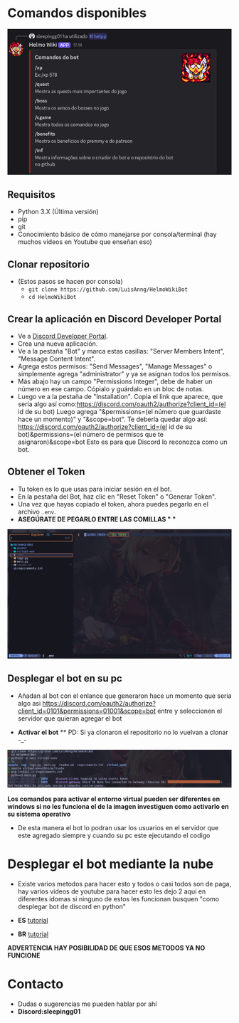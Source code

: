 # Comandos disponibles
![como usar](/img/comandos.png)

## Requisitos
* Python 3.X (Última versión)
* pip
* git
* Conocimiento básico de cómo manejarse por consola/terminal (hay muchos videos en Youtube que enseñan eso)

## Clonar repositorio
* (Estos pasos se hacen por consola)
  * `git clone https://github.com/LuisAnng/HelmoWikiBot`
  * `cd HelmoWikiBot`

## Crear la aplicación en Discord Developer Portal
* Ve a [Discord Developer Portal](https://discordapp.com/developers/applications/).
* Crea una nueva aplicación.
* Ve a la pestaña "Bot" y marca estas casillas: "Server Members Intent", "Message Content Intent".
* Agrega estos permisos: "Send Messages", "Manage Messages" o simplemente agrega "administrator" y ya se asignan todos los permisos.
* Más abajo hay un campo "Permissions Integer", debe de haber un número en ese campo. Cópialo y guárdalo en un bloc de notas.
* Luego ve a la pestaña de "Installation". Copia el link que aparece, que sería algo así como:https://discord.com/oauth2/authorize?client_id=(el id de su bot) Luego agrega "&permissions=(el número que guardaste hace un momento)" y "&scope=bot". Te debería quedar algo así: https://discord.com/oauth2/authorize?client_id=(el id de su bot)&permissions=(el número de permisos que te asignaron)&scope=bot Esto es para que Discord lo reconozca como un bot.

## Obtener el Token
* Tu token es lo que usas para iniciar sesión en el bot.
* En la pestaña del Bot, haz clic en "Reset Token" o "Generar Token".
* Una vez que hayas copiado el token, ahora puedes pegarlo en el archivo `.env`.
* **ASEGÚRATE DE PEGARLO ENTRE LAS COMILLAS " "**

![Ejemplo de Token](img/Token-ejemplo.png)

## Desplegar el bot en su pc
* Añadan al bot con el enlance que generaron hace un momento que seria algo asi https://discord.com/oauth2/authorize?client_id=0101&permissions=01001&scope=bot entre y seleccionen el servidor que quieran agregar el bot 
- **Activar el bot**
** PD: Si ya clonaron el repositorio no lo vuelvan a clonar -_-
<img src="/img/ejecutarbot.png" />

**Los comandos para activar el entorno virtual pueden ser diferentes en windows si no les funciona el de la imagen investiguen como activarlo en su sistema operativo**
* De esta manera el bot lo podran usar los usuarios en el servidor que este agregado siempre y cuando su pc  este ejecutando el codigo
# Desplegar el bot mediante la nube
* Existe varios metodos para hacer esto y todos o casi todos son de paga,  hay varios videos de youtube para hacer esto les dejo 2 aqui en diferentes idomas si ninguno de estos les funcionan busquen "como desplegar bot de discord en python" 
- **ES** [tutorial](https://youtu.be/2zf1hjGFCgU?si=wxXFhpuimSL6VQ1f) 

- **BR** [tutorial](https://youtu.be/WdlJi5j4pps?si=IonkN3WIRGoJ7paO&t=284) 

**ADVERTENCIA HAY POSIBILIDAD DE QUE ESOS METODOS YA NO FUNCIONE**

# Contacto
* Dudas o sugerencias me pueden hablar por ahí
* **Discord:sleepingg01** 
